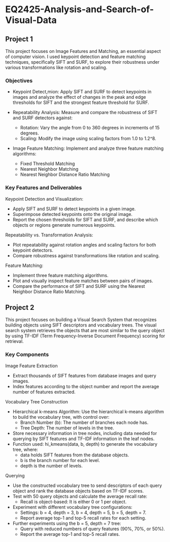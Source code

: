 # EQ2425-Analysis-and-Search-of-Visual-Data

## Project 1

This project focuses on Image Features and Matching, an essential aspect of computer vision. I used keypoint detection and feature matching techniques, specifically SIFT and SURF, to explore their robustness under various transformations like rotation and scaling.

### Objectives
- Keypoint Detect,mion: Apply SIFT and SURF to detect keypoints in images and analyze the effect of changes in the peak and edge thresholds for SIFT and the strongest feature threshold for SURF.

- Repeatability Analysis: Measure and compare the robustness of SIFT and SURF detectors against:
    - Rotation: Vary the angle from 0 to 360 degrees in increments of 15 degrees.
    - Scaling: Modify the image using scaling factors from 1.0 to 1.2^8.

- Image Feature Matching: Implement and analyze three feature matching algorithms:
    - Fixed Threshold Matching
    - Nearest Neighbor Matching
    - Nearest Neighbor Distance Ratio Matching

### Key Features and Deliverables
Keypoint Detection and Visualization:
- Apply SIFT and SURF to detect keypoints in a given image.
- Superimpose detected keypoints onto the original image.
- Report the chosen thresholds for SIFT and SURF, and describe which objects or regions generate numerous keypoints.

Repeatability vs. Transformation Analysis:
- Plot repeatability against rotation angles and scaling factors for both keypoint detectors.
- Compare robustness against transformations like rotation and scaling.

Feature Matching:
- Implement three feature matching algorithms.
- Plot and visually inspect feature matches between pairs of images.
- Compare the performance of SIFT and SURF using the Nearest Neighbor Distance Ratio Matching.


## Project 2

This project focuses on building a Visual Search System that recognizes building objects using SIFT descriptors and vocabulary trees. The visual search system retrieves the objects that are most similar to the query object by using TF-IDF (Term Frequency-Inverse Document Frequency) scoring for retrieval.

### Key Components

Image Feature Extraction
- Extract thousands of SIFT features from database images and query images.
- Index features according to the object number and report the average number of features extracted.

Vocabulary Tree Construction
- Hierarchical k-means Algorithm: Use the hierarchical k-means algorithm to build the vocabulary tree, with control over:
    - Branch Number (b): The number of branches each node has.
    - Tree Depth: The number of levels in the tree.
- Store necessary information in tree nodes, including data needed for querying by SIFT features and TF-IDF information in the leaf nodes.
- Function used: hi_kmeans(data, b, depth) to generate the vocabulary tree, where:
    - data holds SIFT features from the database objects.
    - b is the branch number for each level.
    - depth is the number of levels.

Querying
- Use the constructed vocabulary tree to send descriptors of each query object and rank the database objects based on TF-IDF scores.
- Test with 50 query objects and calculate the average recall rate:
    - Recall is object-based: It is either 0 or 1 per object.
- Experiment with different vocabulary tree configurations:
    - Settings: b = 4, depth = 3, b = 4, depth = 5, b = 5, depth = 7.
    - Report average top-1 and top-5 recall rates for each setting.
- Further experiments using the b = 5, depth = 7 tree:
    - Query with reduced numbers of query features (90%, 70%, or 50%).
    - Report the average top-1 and top-5 recall rates.